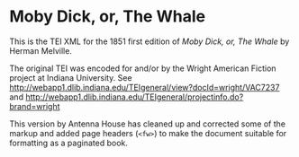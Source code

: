 # Moby Dick, or, The Whale

This is the TEI XML for the 1851 first edition of *Moby Dick, or, The Whale* by Herman Melville.

The original TEI was encoded for and/or by the Wright American Fiction
project at Indiana University. See http://webapp1.dlib.indiana.edu/TEIgeneral/view?docId=wright/VAC7237 and http://webapp1.dlib.indiana.edu/TEIgeneral/projectinfo.do?brand=wright

This version by Antenna House has cleaned up and corrected some of the markup and added page headers (`<fw>`) to make the document suitable for formatting as a paginated book.
